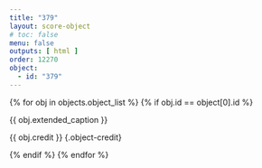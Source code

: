 ```yaml
---
title: "379"
layout: score-object
# toc: false
menu: false
outputs: [ html ]
order: 12270
object:
  - id: "379"
---
```


{% for obj in objects.object_list %}
{% if obj.id == object[0].id %}

{{ obj.extended_caption }}

{{ obj.credit }} {.object-credit}

{% endif %}
{% endfor %}

